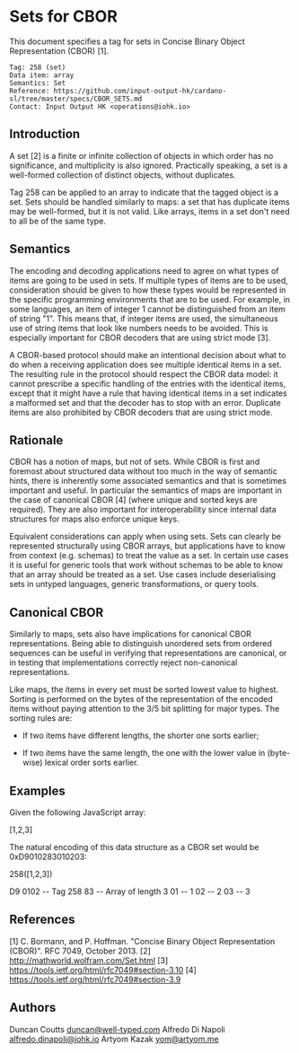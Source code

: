 # Sets for CBOR

This document specifies a tag for sets in Concise Binary Object Representation (CBOR) [1].

    Tag: 258 (set)
    Data item: array
    Semantics: Set
    Reference: https://github.com/input-output-hk/cardano-sl/tree/master/specs/CBOR_SETS.md
    Contact: Input Output HK <operations@iohk.io>

## Introduction

A set [2] is a finite or infinite collection of objects in which order has no significance, and multiplicity
is also ignored. Practically speaking, a set is a well-formed collection of distinct objects, without duplicates.

Tag 258 can be applied to an array to indicate that the tagged object is a set. Sets should be handled
similarly to maps: a set that has duplicate items may be well-formed, but it is not valid. Like
arrays, items in a set don't need to all be of the same type.

## Semantics

The encoding and decoding applications need to agree on what types of items are going to be used in sets.
If multiple types of items are to be used, consideration should be given to how these types would be
represented in the specific programming environments that are to be used. For example, in some languages,
an item of integer 1 cannot be distinguished from an item of string "1". This means that, if integer
items are used, the simultaneous use of string items that look like numbers needs to be avoided. This is
especially important for CBOR decoders that are using strict mode [3].

A CBOR-based protocol should make an intentional decision about what to do when a receiving application
does see multiple identical items in a set.  The resulting rule in the protocol should respect the CBOR
data model: it cannot prescribe a specific handling of the entries with the identical items, except that
it might have a rule that having identical items in a set indicates a malformed set and that the decoder
has to stop with an error. Duplicate items are also prohibited by CBOR decoders that are using strict mode.

## Rationale

CBOR has a notion of maps, but not of sets. While CBOR is first and foremost about structured data without
too much in the way of semantic hints, there is inherently some associated semantics and that is sometimes
important and useful. In particular the semantics of maps are important in the case of canonical CBOR [4]
(where unique and sorted keys are required). They are also important for interoperability since internal
data structures for maps also enforce unique keys.

Equivalent considerations can apply when using sets. Sets can clearly be represented structurally using
CBOR arrays, but applications have to know from context (e.g. schemas) to treat the value as a set.
In certain use cases it is useful for generic tools that work without schemas to be able to know that
an array should be treated as a set. Use cases include deserialising sets in untyped languages,
generic transformations, or query tools.

## Canonical CBOR

Similarly to maps, sets also have implications for canonical CBOR representations. Being able to distinguish
unordered sets from ordered sequences can be useful in verifying that representations are canonical,
or in testing that implementations correctly reject non-canonical representations.

Like maps, the items in every set must be sorted lowest value to highest. Sorting is performed on the bytes
of the representation of the encoded items without paying attention to the 3/5 bit splitting for major types.
The sorting rules are:

*  If two items have different lengths, the shorter one sorts earlier;

*  If two items have the same length, the one with the lower value in (byte-wise) lexical order sorts earlier.

## Examples

Given the following JavaScript array:

   [1,2,3]

The natural encoding of this data structure as a CBOR set would be 0xD9010283010203:

   258([1,2,3])

   D9 0102  -- Tag 258
      83    -- Array of length 3
         01 -- 1
         02 -- 2
         03 -- 3

## References

[1] C. Bormann, and P. Hoffman. "Concise Binary Object Representation (CBOR)". RFC 7049, October 2013.
[2] http://mathworld.wolfram.com/Set.html
[3] https://tools.ietf.org/html/rfc7049#section-3.10
[4] https://tools.ietf.org/html/rfc7049#section-3.9

## Authors

Duncan  Coutts    <duncan@well-typed.com>
Alfredo Di Napoli <alfredo.dinapoli@iohk.io>
Artyom  Kazak     <yom@artyom.me>
